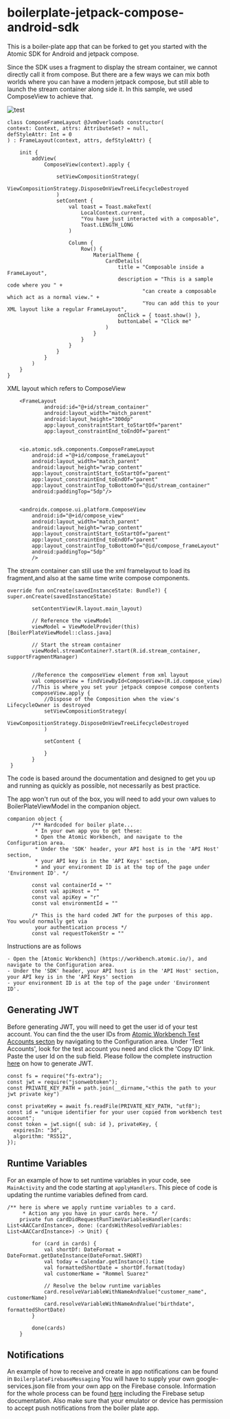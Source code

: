 # boilerplate-jetpack-compose-android-sdk
This is a boiler-plate app that can be forked to get you started with the Atomic SDK for Android and jetpack compose.

Since the SDK uses a fragment to display the stream container, we cannot directly call it from compose. But there are a few
ways we can mix both worlds where you can have a modern jetpack compose, but still able to launch the stream container
along side it. In this sample, we used ComposeView to achieve that.

![test](Screenshot.png)

```
class ComposeFrameLayout @JvmOverloads constructor(
context: Context, attrs: AttributeSet? = null,
defStyleAttr: Int = 0
) : FrameLayout(context, attrs, defStyleAttr) {

    init {
        addView(
            ComposeView(context).apply {

                setViewCompositionStrategy(
                    ViewCompositionStrategy.DisposeOnViewTreeLifecycleDestroyed
                )
                setContent {
                    val toast = Toast.makeText(
                        LocalContext.current,
                        "You have just interacted with a composable",
                        Toast.LENGTH_LONG
                    )

                    Column {
                        Row() {
                            MaterialTheme {
                                CardDetails(
                                    title = "Composable inside a FrameLayout",
                                    description = "This is a sample code where you " +
                                            "can create a composable which act as a normal view." +
                                            "You can add this to your XML layout like a regular FrameLayout",
                                    onClick = { toast.show() },
                                    buttonLabel = "Click me"
                                )
                            }
                        }
                    }
                }
            }
        )
    }
}
```

XML layout which refers to ComposeView
```
    <FrameLayout
            android:id="@+id/stream_container"
            android:layout_width="match_parent"
            android:layout_height="300dp"
            app:layout_constraintStart_toStartOf="parent"
            app:layout_constraintEnd_toEndOf="parent"


    <io.atomic.sdk.components.ComposeFrameLayout
        android:id ="@+id/compose_frameLayout"
        android:layout_width="match_parent"
        android:layout_height="wrap_content"
        app:layout_constraintStart_toStartOf="parent"
        app:layout_constraintEnd_toEndOf="parent"
        app:layout_constraintTop_toBottomOf="@id/stream_container"
        android:paddingTop="5dp"/>


    <androidx.compose.ui.platform.ComposeView
        android:id="@+id/compose_view"
        android:layout_width="match_parent"
        android:layout_height="wrap_content"
        app:layout_constraintStart_toStartOf="parent"
        app:layout_constraintEnd_toEndOf="parent"
        app:layout_constraintTop_toBottomOf="@id/compose_frameLayout"
        android:paddingTop="5dp"
        />
```

The stream container can still use the xml framelayout to load its fragment,and also at the same time
write compose components.
```
override fun onCreate(savedInstanceState: Bundle?) {
super.onCreate(savedInstanceState)

        setContentView(R.layout.main_layout)

        // Reference the viewModel
        viewModel = ViewModelProvider(this)[BoilerPlateViewModel::class.java]

        // Start the stream container
        viewModel.streamContainer?.start(R.id.stream_container, supportFragmentManager)


        //Reference the composeView element from xml layout
        val composeView = findViewById<ComposeView>(R.id.compose_view)
        //This is where you set your jetpack compose compose contents
        composeView.apply {
            //Dispose of the Composition when the view's LifecycleOwner is destroyed
            setViewCompositionStrategy(
                ViewCompositionStrategy.DisposeOnViewTreeLifecycleDestroyed
            )

            setContent {
            
            }
        }
 }

```

The code is based around the documentation and designed to get you up and running as quickly as possible, not necessarily as best practice.

The app won't run out of the box, you will need to add your own values to BoilerPlateViewModel in the companion object.


```
companion object {
        /** Hardcoded for boiler plate...
         * In your own app you to get these:
         * Open the Atomic Workbench, and navigate to the Configuration area.
         * Under the 'SDK' header, your API host is in the 'API Host' section,
         * your API key is in the 'API Keys' section,
         * and your environment ID is at the top of the page under 'Environment ID'. */

        const val containerId = ""
        const val apiHost = ""
        const val apiKey = "r"
        const val environmentId = ""

        /* This is the hard coded JWT for the purposes of this app. You would normally get via
         your authentication process */
        const val requestTokenStr = ""
```

Instructions are as follows

    - Open the [Atomic Workbench] (https://workbench.atomic.io/), and navigate to the Configuration area.
    - Under the 'SDK' header, your API host is in the 'API Host' section, your API key is in the 'API Keys' section
    - your environment ID is at the top of the page under 'Environment ID'.


## Generating JWT
Before generating JWT, you will need to get the user id of your test account.
You can find the the user IDs from [Atomic Workbench Test Accounts secton](https://workbench.atomic.io)
by navigating to the Configuration area. Under 'Test Accounts', look for the test account you need and click the 'Copy ID' link.
Paste the user Id on the sub field. Please follow the complete instruction [here](https://documentation.atomic.io/sdks/auth-SDK) on how to
generate JWT.

```
const fs = require("fs-extra");
const jwt = require("jsonwebtoken");
const PRIVATE_KEY_PATH = path.join(__dirname,"<this the path to your jwt private key")

const privateKey = await fs.readFile(PRIVATE_KEY_PATH, "utf8");
const id = "unique identifier for your user copied from workbench test account";
const token = jwt.sign({ sub: id }, privateKey, {
  expiresIn: "3d",
  algorithm: "RS512",
});

```


## Runtime Variables

For an example of how to set runtime variables in your code, see `MainActivity` and the code starting
at `applyHandlers`. This piece of code is updating the runtime variables defined from card.

```
/** here is where we apply runtime variables to a card.
     * Action any you have in your cards here. */
    private fun cardDidRequestRunTimeVariablesHandler(cards: List<AACCardInstance>, done: (cardsWithResolvedVariables: List<AACCardInstance>) -> Unit) {

        for (card in cards) {
            val shortDf: DateFormat = DateFormat.getDateInstance(DateFormat.SHORT)
            val today = Calendar.getInstance().time
            val formattedShortDate = shortDf.format(today)
            val customerName = "Rommel Suarez"

            // Resolve the below runtime variables
            card.resolveVariableWithNameAndValue("customer_name", customerName)
            card.resolveVariableWithNameAndValue("birthdate", formattedShortDate)
        }

        done(cards)
    }

```
## Notifications

An example of how to receive and create in app notifications can be found in `BoilerplateFirebaseMessaging`
You will have to supply your own google-services.json file from your own app on the Firebase console.
Information for the whole process can be found [here](https://documentation.atomic.io/sdks/android#notifications)
including the Firebase setup documentation. Also make sure that your emulator or device has permission to accept push notifications
from the boiler plate app.
